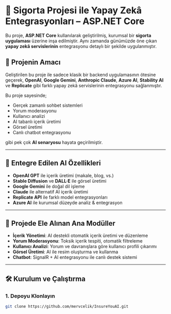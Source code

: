 # 🧠 Sigorta Projesi ile Yapay Zekâ Entegrasyonları – ASP.NET Core

Bu proje, **ASP.NET Core** kullanılarak geliştirilmiş, kurumsal bir **sigorta uygulaması** üzerine inşa edilmiştir. Aynı zamanda günümüzde öne çıkan **yapay zekâ servislerinin** entegrasyonu detaylı bir şekilde uygulanmıştır.

## 🚀 Projenin Amacı

Geliştirilen bu proje ile sadece klasik bir backend uygulamasının ötesine geçerek, **OpenAI**, **Google Gemini**, **Anthropic Claude**, **Azure AI**, **Stability AI** ve **Replicate** gibi farklı yapay zekâ servislerinin entegrasyonu sağlanmıştır.

Bu proje sayesinde;

- Gerçek zamanlı sohbet sistemleri
- Yorum moderasyonu
- Kullanıcı analizi
- AI tabanlı içerik üretimi
- Görsel üretimi
- Canlı chatbot entegrasyonu

gibi pek çok **AI senaryosu** hayata geçirilmiştir.

---
## 🧠 Entegre Edilen AI Özellikleri

- **OpenAI GPT** ile içerik üretimi (makale, blog, vs.)
- **Stable Diffusion** ve **DALL·E** ile görsel üretimi
- **Google Gemini** ile doğal dil işleme
- **Claude** ile alternatif AI içerik üretimi
- **Replicate API** ile farklı model entegrasyonları
- **Azure AI** ile kurumsal düzeyde analiz & entegrasyon

---

## 🔎 Projede Ele Alınan Ana Modüller

- **İçerik Yönetimi**: AI destekli otomatik içerik üretimi ve düzenleme
- **Yorum Moderasyonu**: Toksik içerik tespiti, otomatik filtreleme
- **Kullanıcı Analizi**: Yorum ve davranışlara göre kullanıcı profili çıkarımı
- **Görsel Üretimi**: AI ile resim oluşturma ve kullanma
- **Chatbot**: SignalR + AI entegrasyonu ile canlı destek sistemi

---

## 🛠️ Kurulum ve Çalıştırma

### 1. Depoyu Klonlayın
```bash
git clone https://github.com/mervcelik/InsureYouAI.git
